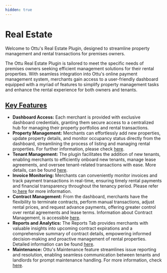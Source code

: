 ```yaml
---
hidden: true
---
```


# Real Estate

Welcome to Ottu's Real Estate Plugin, designed to streamline property management and rental transactions for premises owners.&#x20;

The Ottu Real Estate Plugin is tailored to meet the specific needs of premises owners seeking efficient management solutions for their rental properties. With seamless integration into Ottu's online payment management system, merchants gain access to a user-friendly dashboard equipped with a myriad of features to simplify property management tasks and enhance the rental experience for both owners and tenants.

## [Key Features](./#key-features)

* **Dashboard Access:** Each merchant is provided with exclusive dashboard credentials, granting them secure access to a centralized hub for managing their property portfolios and rental transactions.
* **Property Management:** Merchants can effortlessly add new properties, update property details, and monitor occupancy status directly from the dashboard, streamlining the process of listing and managing rental properties. For further information, please check [here](regular-activities/property-management.md).
* **Tenant Management:** The plugin facilitates the addition of new tenants, enabling merchants to efficiently onboard new tenants, manage lease agreements, and oversee tenant-related transactions with ease. More details, can be found [here](regular-activities/tenant-and-contract-management/tenant-management.md).&#x20;
* **Invoice Monitoring:** Merchants can conveniently monitor invoices and track payment transactions in real-time, ensuring timely rental payments and financial transparency throughout the tenancy period. Please refer to[ here](regular-activities/invoices-management.md) for more information.
* **Contract Management:** From the dashboard, merchants have the flexibility to terminate contracts, perform manual transactions, adjust rental prices, and request advance payments, offering greater control over rental agreements and lease terms. Information about Contract Management, is accessible [here](regular-activities/tenant-and-contract-management/contract-management/). &#x20;
* **Reports and Analytics:** The Reports Tab provides merchants with valuable insights into upcoming contract expirations and a comprehensive summary of contract details, empowering informed decision-making and proactive management of rental properties. Detailed information can be found [here](regular-activities/invoices-management.md#steps-to-generate-pdf-reports).
* **Maintenance:** Ottu's Maintenance feature streamlines issue reporting and resolution, enabling seamless communication between tenants and landlords for prompt maintenance handling. For more information, check [here](regular-activities/maintenance.md).&#x20;
